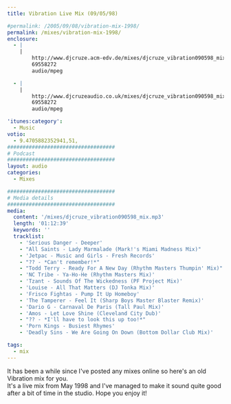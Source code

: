 ```yaml
---
title: Vibration Live Mix (09/05/98)

#permalink: /2005/09/08/vibration-mix-1998/
permalink: /mixes/vibration-mix-1998/
enclosure:
  - |
    |
        http://www.djcruze.acm-edv.de/mixes/djcruze_vibration090598_mix.mp3
        69558272
        audio/mpeg

  - |
    |
        http://www.djcruzeaudio.co.uk/mixes/djcruze_vibration090598_mix.mp3
        69558272
        audio/mpeg

'itunes:category':
  - Music
votio:
  - 9.4705882352941,51,
###################################
# Podcast
###################################
layout: audio
categories:
  - Mixes

###################################
# Media details
###################################
media:
  content: '/mixes/djcruze_vibration090598_mix.mp3'
  length: '01:12:39'
  keywords: ''
  tracklist:
    - 'Serious Danger - Deeper'
    - "All Saints - Lady Marmalade (Mark!'s Miami Madness Mix)"
    - 'Jetpac - Music and Girls - Fresh Records'
    - "?? - *Can't remember!*"
    - "Todd Terry - Ready For A New Day (Rhythm Masters Thumpin' Mix)"
    - 'NC Tribe - Ya-Ho-He (Rhythm Masters Mix)'
    - 'Tzant - Sounds Of The Wickedness (PF Project Mix)'
    - 'Louise - All That Matters (DJ Tonka Mix)'
    - 'Frisco Fightas - Pump It Up Homeboy'
    - 'The Tamperer - Feel It (Sharp Boys Master Blaster Remix)'
    - 'Dario G - Carnaval De Paris (Tall Paul Mix)'
    - 'Amos - Let Love Shine (Cleveland City Dub)'
    - "?? - *I'll have to look this up too!*"
    - 'Porn Kings - Busiest Rhymes'
    - 'Deadly Sins - We Are Going On Down (Bottom Dollar Club Mix)'

tags:
  - mix
---
```


It has been a while since I've posted any mixes online so here's an old Vibration mix for you.  
It's a live mix from May 1998 and I've managed to make it sound quite good after a bit of time in the studio. Hope you enjoy it!
